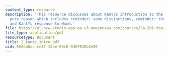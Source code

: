 ```yaml
---
content_type: resource
description: 'This resource discusses about Kant?s introduction to the critique of
  pure reason which includes reminder: some distinctions, reminder: the humean problem
  and Kant?s response to Hume.'
file: https://ol-ocw-studio-app-qa.s3.amazonaws.com/courses/24-201-topics-in-the-history-of-philosophy-kant-fall-2005/558da6acce4714ae66c00467035b2e80_2_kants_intro.pdf
file_type: application/pdf
resourcetype: Document
title: 2_kants_intro.pdf
uid: 558da6ac-ce47-14ae-66c0-0467035b2e80
---
```

